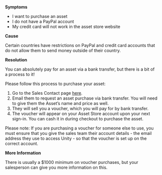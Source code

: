 
        

<span class="wysiwyg-underline">**Symptoms** </span>

*   <span>I want to purchase an asset</span>
*   <span>I do not have a PayPal account</span>
*   <span>My credit card will not work in the asset store website</span>

<span class="wysiwyg-underline">**Cause** </span>

<span>Certain countries have restrictions on PayPal and credit card accounts that do not allow them to send money outside of their country.</span>

<span class="wysiwyg-underline">**Resolution** </span>

<span>You can absolutely pay for an asset via a bank transfer, but there is a bit of a process to it!</span>

<span>Please follow this process to purchase your asset:</span>

1.  <span>Go to the Sales Contact page [here](https://store.unity.com/contact?type=sales).</span>
2.  <span>Email them to request an asset purchase via bank transfer. You will need to give them the Asset’s name and price as well.</span>
3.  <span>They will sell you a voucher, which you will pay for by bank transfer. </span>
4.  <span>The voucher will appear on your Asset Store account upon your next sign-in. You can cash it in during checkout to purchase the asset.</span>

Please note: If you are purchasing a voucher for someone else to use, you must ensure that you give the sales team their account details - the email address they use to access Unity - so that the voucher is set up on the correct account.

<span class="wysiwyg-underline">**More Information** </span>

<span>There is usually a \$1000 minimum on voucher purchases, but your salesperson can give you more information on this.</span>

<span> </span>

      